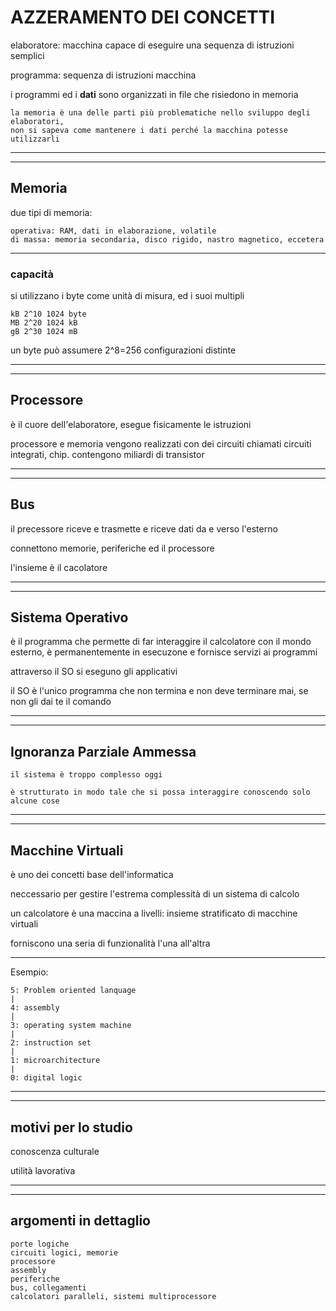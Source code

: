 # AZZERAMENTO DEI CONCETTI

elaboratore: macchina capace di eseguire una sequenza di istruzioni semplici

programma: sequenza di istruzioni macchina

i programmi ed i **dati** sono organizzati in file che risiedono in memoria

    la memoria è una delle parti più problematiche nello sviluppo degli elaboratori,
    non si sapeva come mantenere i dati perché la macchina potesse utilizzarli

---
---
## Memoria
due tipi di memoria:

    operativa: RAM, dati in elaborazione, volatile
    di massa: memoria secondaria, disco rigido, nastro magnetico, eccetera

---

### capacità

si utilizzano i byte come unità di misura, ed i suoi multipli

    kB 2^10 1024 byte
    MB 2^20 1024 kB
    gB 2^30 1024 mB

un byte può assumere 2^8=256 configurazioni distinte

---
---
## Processore

è il cuore dell'elaboratore, esegue fisicamente le istruzioni

processore e memoria vengono realizzati con dei circuiti chiamati circuiti integrati, chip. contengono miliardi di transistor

---
---
## Bus

il precessore riceve e trasmette e riceve dati da e verso l'esterno

connettono memorie, periferiche ed il processore

l'insieme è il cacolatore

---
---

## Sistema Operativo

è il programma che permette di far interaggire il calcolatore con il mondo esterno, è permanentemente in esecuzone e fornisce servizi ai programmi

attraverso il SO si eseguno gli applicativi

il SO è l'unico programma che non termina e non deve terminare mai, se non gli dai te il comando

---
---

## Ignoranza Parziale Ammessa

    il sistema è troppo complesso oggi

    è strutturato in modo tale che si possa interaggire conoscendo solo alcune cose



---
---

## Macchine Virtuali

è uno dei concetti base dell'informatica

neccessario per gestire l'estrema complessità di un sistema di calcolo

un calcolatore è una maccina a livelli: insieme stratificato di macchine virtuali

forniscono una seria di funzionalità l'una all'altra

---
Esempio:

    5: Problem oriented lanquage
    |
    4: assembly
    |
    3: operating system machine
    |
    2: instruction set
    |
    1: microarchitecture
    |
    0: digital logic

---
---
## motivi per lo studio

conoscenza culturale

utilità lavorativa

---
---

## argomenti in dettaglio

    porte logiche
    circuiti logici, memorie
    processore
    assembly
    periferiche
    bus, collegamenti
    calcolatori paralleli, sistemi multiprocessore